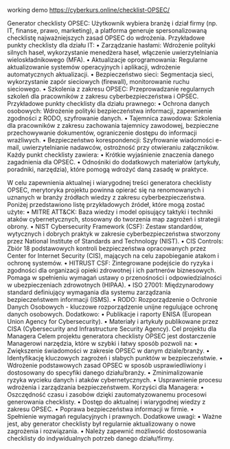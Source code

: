 
working demo https://cyberkurs.online/checklist-OPSEC/

Generator checklisty OPSEC:
Użytkownik wybiera branżę i dział firmy (np. IT, finanse, prawo, marketing), a platforma generuje spersonalizowaną checklistę najważniejszych zasad OPSEC do wdrożenia.
Przykładowe punkty checklisty dla działu IT:
	• Zarządzanie hasłami: Wdrożenie polityki silnych haseł, wykorzystanie menedżera haseł, włączenie uwierzytelniania wieloskładnikowego (MFA).
	• Aktualizacje oprogramowania: Regularne aktualizowanie systemów operacyjnych i aplikacji, wdrożenie automatycznych aktualizacji.
	• Bezpieczeństwo sieci: Segmentacja sieci, wykorzystanie zapór sieciowych (firewall), monitorowanie ruchu sieciowego.
	• Szkolenia z zakresu OPSEC: Przeprowadzanie regularnych szkoleń dla pracowników z zakresu cyberbezpieczeństwa i OPSEC.
Przykładowe punkty checklisty dla działu prawnego:
	• Ochrona danych osobowych: Wdrożenie polityki bezpieczeństwa informacji, zapewnienie zgodności z RODO, szyfrowanie danych.
	• Tajemnica zawodowa: Szkolenia dla pracowników z zakresu zachowania tajemnicy zawodowej, bezpieczne przechowywanie dokumentów, ograniczenie dostępu do informacji wrażliwych.
	• Bezpieczeństwo korespondencji: Szyfrowanie wiadomości e-mail, uwierzytelnianie nadawców, ostrożność przy otwieraniu załączników.
Każdy punkt checklisty zawiera:
	• Krótkie wyjaśnienie znaczenia danego zagadnienia dla OPSEC.
	• Odnośniki do dodatkowych materiałów (artykuły, poradniki, narzędzia), które pomogą wdrożyć daną zasadę w praktyce.

W celu zapewnienia aktualnej i wiarygodnej treści generatora checklisty OPSEC, merytoryka projektu powinna opierać się na renomowanych i uznanych w branży źródłach wiedzy z zakresu cyberbezpieczeństwa. Poniżej przedstawiono listę przykładowych źródeł, które mogą zostać użyte:
	• MITRE ATT&CK: Baza wiedzy i model opisujący taktyki i techniki ataków cybernetycznych, stosowany do tworzenia map zagrożeń i strategii obrony.
	• NIST Cybersecurity Framework (CSF): Zestaw standardów, wytycznych i dobrych praktyk w zakresie cyberbezpieczeństwa stworzony przez National Institute of Standards and Technology (NIST).
	• CIS Controls: Zbiór 18 podstawowych kontroli bezpieczeństwa opracowanych przez Center for Internet Security (CIS), mających na celu zapobieganie atakom i ochronę systemów.
	• HITRUST CSF: Zintegrowane podejście do ryzyka i zgodności dla organizacji opieki zdrowotnej i ich partnerów biznesowych. Pomaga w spełnieniu wymagań ustawy o przenośności i odpowiedzialności w ubezpieczeniach zdrowotnych (HIPAA).
	• ISO 27001: Międzynarodowy standard definiujący wymagania dla systemu zarządzania bezpieczeństwem informacji (ISMS).
	• RODO: Rozporządzenie o Ochronie Danych Osobowych - kluczowe rozporządzenie unijne regulujące ochronę danych osobowych.
Dodatkowo:
	• Publikacje i raporty ENISA (European Union Agency for Cybersecurity).
	• Materiały i artykuły publikowane przez CISA (Cybersecurity and Infrastructure Security Agency).
Cel projektu dla Managera
Celem projektu generatora checklisty OPSEC jest dostarczenie Managerowi narzędzia, które w szybki i łatwy sposób pozwoli na:
	• Zwiększenie świadomości w zakresie OPSEC w danym dziale/branży.
	• Identyfikację kluczowych zagrożeń i słabych punktów w bezpieczeństwie.
	• Wdrożenie podstawowych zasad OPSEC w sposób usprawiedliwiony i dostosowany do specyfiki danego działu/branży.
	• Zminimalizowanie ryzyka wycieku danych i ataków cybernetycznych.
	• Usprawnienie procesu wdrożenia i zarządzania bezpieczeństwem.
Korzyści dla Managera:
	• Oszczędność czasu i zasobów dzięki zautomatyzowanemu procesowi generowania checklisty.
	• Dostęp do aktualnej i wiarygodnej wiedzy z zakresu OPSEC.
	• Poprawa bezpieczeństwa informacji w firmie.
	• Spełnienie wymagań regulacyjnych i prawnych.
Dodatkowe uwagi:
	• Ważne jest, aby generator checklisty był regularnie aktualizowany o nowe zagrożenia i rozwiązania.
	• Należy zapewnić możliwość dostosowania checklisty do indywidualnych potrzeb danego działu/firmy.
